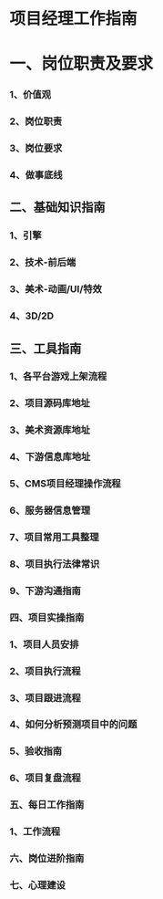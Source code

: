 # 项目经理工作指南



# 一、岗位职责及要求

### 1、价值观

### 2、岗位职责

### 3、岗位要求

### 4、做事底线







## 二、基础知识指南

### 1、引擎

### 2、技术-前后端

### 3、美术-动画/UI/特效

### 4、3D/2D







## 三、工具指南

### 1、各平台游戏上架流程

### 2、项目源码库地址

### 3、美术资源库地址

### 4、下游信息库地址

### 5、CMS项目经理操作流程

### 6、服务器信息管理

### 7、项目常用工具整理

### 8、项目执行法律常识

### 9、下游沟通指南







### 四、项目实操指南

### 1、项目人员安排

### 2、项目执行流程

### 3、项目跟进流程

### 4、如何分析预测项目中的问题

### 5、验收指南

### 6、项目复盘流程







### 五、每日工作指南

### 1、工作流程







### 六、岗位进阶指南





### 七、心理建设